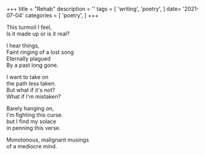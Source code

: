 +++
title = "Rehab"
description = ''
tags = [
'writing',
'poetry',
]
date= '2021-07-04'
categories = [
'poetry',
]
+++

     
This turmoil I feel,     
Is it made up or is it real?     
     
I hear things,     
Faint ringing of a lost song     
Eternally plagued     
By a past long gone.     
     
I want to take on     
the path less taken.     
But what if it's not?     
What if I'm mistaken?     
     
Barely hanging on,     
I'm fighting this curse.     
but I find my solace     
in penning this verse.     
     
Monotonous, malignant musings     
of a mediocre mind.     
     
     
     
     
     
     
     
     
     
     
     
     
     
     
     
